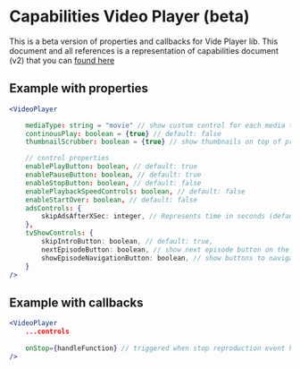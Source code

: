 # Capabilities Video Player (beta)

This is a beta version of properties and callbacks for Vide Player lib. This document and all references is a representation of capabilities document (v2) that you can [found here](https://docs.google.com/spreadsheets/d/1cTfCN22kgeVNxZx4NHTBum6h4h5W6KMvEHOsicwDNPs/)
## Example with properties

```jsx
<VideoPlayer

    mediaType: string = "movie" // show custom control for each media type / ('movie' | 'show')
    continousPlay: boolean = {true} // default: false
    thumbnailScrubber: boolean = {true} // show thumbnails on top of progress bar / default: false

    // control properties
    enablePlayButton: boolean, // default: true
    enablePauseButton: boolean, // default: true
    enableStopButton: boolean, // default: false
    enablePlaybackSpeedControls: boolean, // default: false
    enableStartOver: boolean, // default: false
    adsControls: {
        skipAdsAfterXSec: integer, // Represents time in seconds (default: 5)
    },
    tvShowControls: {
        skipIntroButton: boolean, // default: true,
        nextEpisodeButton: boolean, // show next episode button on the end of actual episode / default: false
        showEpisodeNavigationButton: boolean, // show buttons to navigate to past and next episode / default: true
    }
/>
```

## Example with callbacks

```jsx
<VideoPlayer
    ...controls
    
    onStop={handleFunction} // triggered when stop reproduction event has been dispatched
/>
```